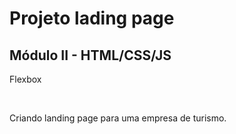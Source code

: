 <h1>Projeto lading page</h1>
<h2> Módulo II - HTML/CSS/JS</h2>
<p>Flexbox</p>
<br>
<p>Criando landing page para uma empresa de turismo.</p>